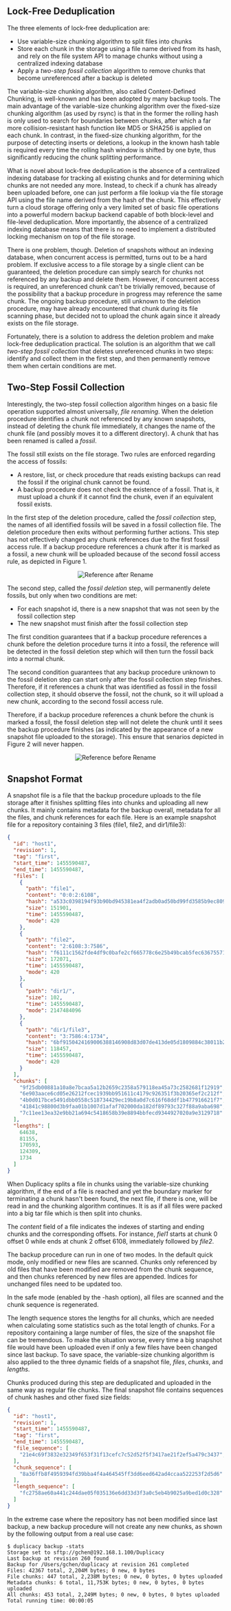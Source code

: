 ## Lock-Free Deduplication

The three elements of lock-free deduplication are:

* Use variable-size chunking algorithm to split files into chunks
* Store each chunk in the storage using a file name derived from its hash, and rely on the file system API to manage chunks without using a centralized indexing database
* Apply a *two-step fossil collection* algorithm to remove chunks that become unreferenced after a backup is deleted

The variable-size chunking algorithm, also called Content-Defined Chunking, is well-known and has been adopted by many
backup tools. The main advantage of the variable-size chunking algorithm over the fixed-size chunking algorithm (as used
by rsync) is that in the former the rolling hash is only used to search for boundaries between chunks, after which a far
more collision-resistant hash function like MD5 or SHA256 is applied on each chunk. In contrast, in the fixed-size
chunking algorithm, for the purpose of detecting inserts or deletions, a lookup in the known hash table is required every
time the rolling hash window is shifted by one byte, thus significantly reducing the chunk splitting performance.

What is novel about lock-free deduplication is the absence of a centralized indexing database for tracking all existing
chunks and for determining which chunks are not needed any more.  Instead, to check if a chunk has already been uploaded
before, one can just perform a file lookup via the file storage API using the file name derived from the hash of the chunk.
This effectively turn a cloud storage offering only a very limited
set of basic file operations into a powerful modern backup backend capable of both block-level and file-level deduplication.  More importantly, the absence of a centralized indexing database means that there is no need to implement a distributed locking mechanism on top of the file storage.

There is one problem, though.
Deletion of snapshots without an indexing database, when concurrent access is permitted, turns out to be a hard problem.
If exclusive access to a file storage by a single client can be guaranteed, the deletion procedure can simply search for
chunks not referenced by any backup and delete them. However, if concurrent access is required, an unreferenced chunk
can't be trivially removed, because of the possibility that a backup procedure in progress may reference the same chunk.
The ongoing backup procedure, still unknown to the deletion procedure, may have already encountered that chunk during its
file scanning phase, but decided not to upload the chunk again since it already exists on the file storage. 

Fortunately, there is a solution to address the deletion problem and make lock-free deduplication practical.  The solution is an algorithm that we call *two-step fossil collection* that deletes unreferenced chunks in two steps: identify and collect them in the first step, and then permanently remove them when certain conditions are met.

## Two-Step Fossil Collection

Interestingly, the two-step fossil collection algorithm hinges on a basic file operation supported almost universally, *file renaming*.
When the deletion procedure identifies a chunk not referenced by any known snapshots, instead of deleting the chunk file
immediately, it changes the name of the chunk file (and possibly moves it to a different directory).
A chunk that has been renamed is called a *fossil*.

The fossil still exists on the file storage.  Two rules are enforced regarding the access of fossils:

* A restore, list, or check procedure that reads existing backups can read the fossil if the original chunk cannot be found.
* A backup procedure does not check the existence of a fossil. That is, it must upload a chunk if it cannot find the chunk, even if an equivalent fossil exists.

In the first step of the deletion procedure, called the *fossil collection* step, the names of all identified fossils will
be saved in a fossil collection file. The deletion procedure then exits without performing further actions. This step has not effectively changed any chunk references due to the first fossil access rule.  If a backup procedure references a chunk after it is marked as a fossil, a new chunk will be uploaded because of the second fossil access rule, as depicted in Figure 1.

<p align="center">
  <img src="https://github.com/gilbertchen/duplicacy-beta/blob/master/images/fossil_collection_1.png?raw=true" 
       alt="Reference after Rename"/>
</p>

The second step, called the *fossil deletion* step, will permanently delete fossils, but only when two conditions are met:

* For each snapshot id, there is a new snapshot that was not seen by the fossil collection step
* The new snapshot must finish after the fossil collection step

The first condition guarantees that if a backup procedure references a chunk before the deletion procedure turns it into a fossil, the reference will be detected in the fossil deletion step which will then turn the fossil back into a normal chunk.

The second condition guarantees that any backup procedure unknown to the fossil deletion step can start only after the fossil collection step finishes.  Therefore, if it references a chunk that was identified as fossil in the fossil collection step, it should observe the fossil, not the chunk, so it will upload a new chunk, according to the second fossil access rule.

Therefore, if a backup procedure references a chunk before the chunk is marked a fossil, the fossil deletion step will not
delete the chunk until it sees the backup procedure finishes (as indicated by the appearance of a new snapshot file uploaded to the storage).  This ensure that senarios depicted in Figure 2 will never happen.

<p align="center">
  <img src="https://github.com/gilbertchen/duplicacy-beta/blob/master/images/fossil_collection_2.png?raw=true" 
       alt="Reference before Rename"/>
</p>

## Snapshot Format

A snapshot file is a file that the backup procedure uploads to the file storage after it finishes splitting files into
chunks and uploading all new chunks. It mainly contains metadata for the backup overall, metadata for all the files,
and chunk references for each file. Here is an example snapshot file for a repository containing 3 files (file1, file2,
and dir1/file3):

```json
{
  "id": "host1",
  "revision": 1,
  "tag": "first",
  "start_time": 1455590487,
  "end_time": 1455590487,
  "files": [
    {
      "path": "file1",
      "content": "0:0:2:6108",
      "hash": "a533c0398194f93b90bd945381ea4f2adb0ad50bd99fd3585b9ec809da395b51",
      "size": 151901,
      "time": 1455590487,
      "mode": 420
    },
    {
      "path": "file2",
      "content": "2:6108:3:7586",
      "hash": "f6111c1562fde4df9c0bafe2cf665778c6e25b49bcab5fec63675571293ed644",
      "size": 172071,
      "time": 1455590487,
      "mode": 420
    },
    {
      "path": "dir1/",
      "size": 102,
      "time": 1455590487,
      "mode": 2147484096
    },
    {
      "path": "dir1/file3",
      "content": "3:7586:4:1734",
      "hash": "6bf9150424169006388146908d83d07de413de05d1809884c38011b2a74d9d3f",
      "size": 118457,
      "time": 1455590487,
      "mode": 420
    }
  ],
  "chunks": [
    "9f25db00881a10a8e7bcaa5a12b2659c2358a579118ea45a73c2582681f12919",
    "6e903aace6cd05e26212fcec1939bb951611c4179c926351f3b20365ef2c212f",
    "4b0d017bce5491dbb0558c518734429ec19b8a0d7c616f68ddf1b477916621f7",
    "41841c98800d3b9faa01b1007d1afaf702000da182df89793c327f88a9aba698",
    "7c11ee13ea32e9bb21a694c5418658b39e8894bbfecd9344927020a9e3129718"
  ],
  "lengths": [
    64638,
    81155,
    170593,
    124309,
    1734
  ] 
}
```

When Duplicacy splits a file in chunks using the variable-size chunking algorithm, if the end of a file is reached and yet the boundary marker for terminating a chunk
hasn't been found, the next file, if there is one, will be read in and the chunking algorithm continues. It is as if all 
files were packed into a big tar file which is then split into chunks.

The *content* field of a file indicates the indexes of starting and ending chunks and the corresponding offsets. For
instance, *fiel1* starts at chunk 0 offset 0 while ends at chunk 2 offset 6108, immediately followed by *file2*.

The backup procedure can run in one of two modes. In the default quick mode, only modified or new files are scanned. Chunks only
referenced by old files that have been modified are removed from the chunk sequence, and then chunks referenced by new 
files are appended. Indices for unchanged files need to be updated too.

In the safe mode (enabled by the -hash option), all files are scanned and the chunk sequence is regenerated.

The length sequence stores the lengths for all chunks, which are needed when calculating some statistics such as the total
length of chunks. For a repository containing a large number of files, the size of the snapshot file can be tremendous. 
To make the situation worse, every time a big snapshot file would have been uploaded even if only a few files have been changed since
last backup. To save space, the variable-size chunking algorithm is also applied to the three dynamic fields of a snapshot
file, *files*, *chunks*, and *lengths*.

Chunks produced during this step are deduplicated and uploaded in the same way as regular file chunks. The final snapshot file
contains sequences of chunk hashes and other fixed size fields:

```json
{
  "id": "host1",
  "revision": 1,
  "start_time": 1455590487,
  "tag": "first",
  "end_time": 1455590487,
  "file_sequence": [
    "21e4c69f3832e32349f653f31f13cefc7c52d52f5f3417ae21f2ef5a479c3437",
  ],
  "chunk_sequence": [
    "8a36ffb8f4959394fd39bba4f4a464545ff3dd6eed642ad4ccaa522253f2d5d6"
  ],
  "length_sequence": [
    "fc2758ae60a441c244dae05f035136e6dd33d3f3a0c5eb4b9025a9bed1d0c328"
  ]
}
```

In the extreme case where the repository has not been modified since last backup, a new backup procedure will not create any new chunks,
as shown by the following output from a real use case:

```
$ duplicacy backup -stats
Storage set to sftp://gchen@192.168.1.100/Duplicacy
Last backup at revision 260 found
Backup for /Users/gchen/duplicacy at revision 261 completed
Files: 42367 total, 2,204M bytes; 0 new, 0 bytes
File chunks: 447 total, 2,238M bytes; 0 new, 0 bytes, 0 bytes uploaded
Metadata chunks: 6 total, 11,753K bytes; 0 new, 0 bytes, 0 bytes uploaded
All chunks: 453 total, 2,249M bytes; 0 new, 0 bytes, 0 bytes uploaded
Total running time: 00:00:05
```
